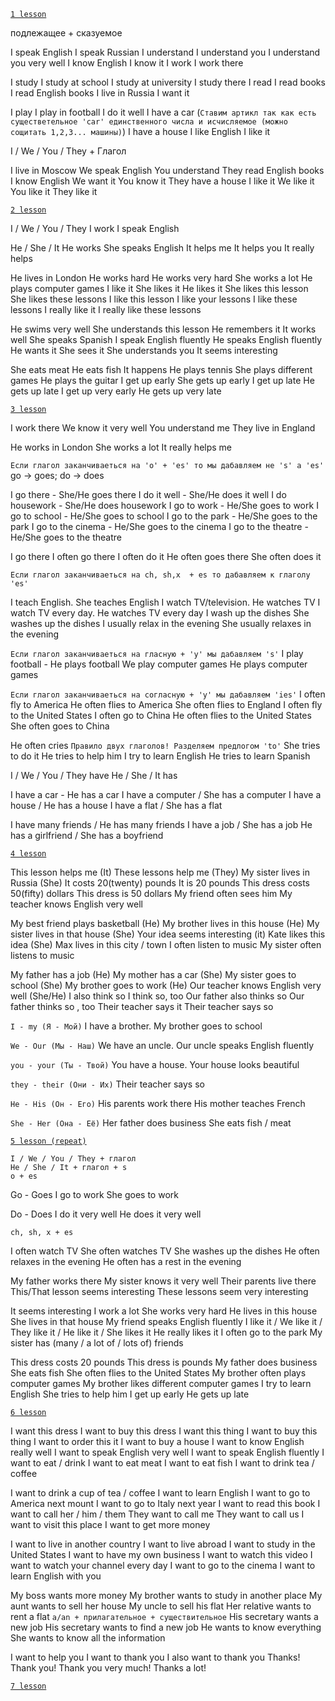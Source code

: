 [`1 lesson`](https://www.youtube.com/watch?v=1nHDPfECzXs&index=1&list=PL3KDFIV9zTkzKyHAKHhZSIWfRZwY6UBNX)

подлежащее + сказуемое 

I speak English
I speak Russian
I understand
I understand you
I understand you very well
I know English
I know it
I work
I work there

I study
I study at school
I study at university
I study there
I read
I read books
I read English books
I live in Russia
I want it

I play
I play in football
I do it well
I have a car (`Ставим артикл так как есть существетельное 'car' единственного числа и исчисляемое (можно сощитать 1,2,3... машины)`)
I have a house
I like English
I like it

I / We / You / They + Глагол

I live in Moscow
We speak English
You understand
They read English books
I know English
We want it
You know it
They have a house
I like it
We like it
You like it 
They like it

[`2 lesson`](https://www.youtube.com/watch?v=Nr9THy3r-ho&index=3&list=PL3KDFIV9zTkzKyHAKHhZSIWfRZwY6UBNX)

I / We / You / They
I work
I speak English

He / She / It
He works
She speaks English
It helps me
It helps you
It really helps

He lives in London
He works hard
He works very hard
She works a lot
He plays computer games
I like it
She likes it
He likes it
She likes this lesson
She likes these lessons
I like this lesson
I like your lessons
I like these lessons
I really like it
I really like these lessons

He swims very well
She understands this lesson
He remembers it
It works  well
She speaks Spanish
I speak English fluently
He speaks English fluently
He wants it
She sees it
She understands you
It seems interesting

She eats meat
He eats fish
It happens
He plays tennis
She plays different games
He plays the guitar
I get up early
She gets up early
I get up late
He gets up late
I get up very early
He gets up very late

[`3 lesson`](https://www.youtube.com/watch?v=Zf1Kxwm4Bh0&list=PL3KDFIV9zTkzKyHAKHhZSIWfRZwY6UBNX&index=5)

I work there
We know it very well
You understand me
They live in England

He works in London
She works a lot
It really helps me

`Если глагол заканчиваеться на 'o' + 'es' то мы дабавляем не 's' а 'es'`
go -> goes; do -> does

I go there          - She/He goes there
I do it well        - She/He does it well
I do housework      - She/He does housework
I go to work        - He/She goes to work
I go to school      - He/She goes to school
I go to the park    - He/She goes to the park
I go to the cinema  - He/She goes to the cinema 
I go to the theatre - He/She goes to the theatre

I go there
I often go there
I often do it
He often goes there
She often does it

`Если глагол заканчиваеться на ch, sh,x  + es то дабавляем к глаголу 'es'`

I teach English. She teaches English
I watch TV/television. He watches TV
I watch TV every day. He watches TV every day
I wash up the dishes
She washes up the dishes
I usually relax in the evening
She usually relaxes in the evening

`Если глагол заканчиваеться на гласную + 'y' мы дабавляем 's'`
I play football - He plays football
We play computer games
He plays computer games

`Если глагол заканчиваеться на согласную + 'y' мы дабавляем 'ies'`
I often fly to America
He often flies to America
She often flies to England
I often fly to the United States
I often go to China
He often flies to the United States
She often goes to China


He often cries
`Правило двух глаголов! Разделяем предлогом 'to'`
She tries to do it
He tries to help him
I try to learn English
He tries to learn Spanish

I / We / You / They have
He / She / It has

I have a car - He has a car
I have a computer / She has a computer
I have a house / He has a house
I have a flat / She has a flat

I have many friends / He has many friends
I have a job / She has a job
He has a girlfriend / She has a boyfriend

[`4 lesson`](https://www.youtube.com/watch?v=HQWfe-HBg50&list=PL3KDFIV9zTkzKyHAKHhZSIWfRZwY6UBNX&index=7)

This lesson helps me (It)
These lessons help me (They)
My sister lives in Russia (She)
It costs 20(twenty) pounds
It is 20 pounds
This dress costs 50(fifty) dollars
This dress is 50 dollars
My friend often sees him
My teacher knows English very well

My best friend plays basketball (He)
My brother lives in this house (He)
My sister lives in that house (She)
Your idea seems interesting (it)
Kate likes this idea (She)
Max lives in this city / town
I often listen to music
My sister often listens to music

My father has a job (He)
My mother has a car (She)
My sister goes to school (She)
My brother goes to work (He)
Our teacher knows English very well (She/He)
I also think so
I think so, too
Our father also thinks so
Our father thinks so , too
Their teacher says it
Their teacher says so

`I - my (Я - Мой)`
I have a brother. My brother goes to school

`We - Our (Мы - Наш)`
We have an uncle. Our uncle speaks English fluently

`you - your (Ты - Твой)`
You have a house. Your house looks beautiful

`they - their (Они - Их)`
Their teacher says so

`He - His (Он - Его)`
His parents work there
His mother teaches French

`She - Her (Она - Её)`
Her father does business
She eats fish / meat

[`5 lesson (repeat)`](https://www.youtube.com/watch?v=x9v5Snadtag&index=9&list=PL3KDFIV9zTkzKyHAKHhZSIWfRZwY6UBNX)

```
I / We / You / They + глагол
He / She / It + глагол + s
o + es
```
Go - Goes
I go to work
She goes to work

Do - Does
I do it very well
He does it very well

`ch, sh, x + es`

I often watch TV
She often watches TV
She washes up the dishes
He often relaxes in the evening
He often has a rest in the evening

My father works there
My sister knows it very well
Their parents live there
This/That lesson seems interesting
These lessons seem very interesting

It seems interesting
I work a lot
She works very hard
He lives in this house
She lives in that house
My friend speaks English fluently
I like it / We like it / They like it / He like it / She likes it
He really likes it
I often go to the park
My sister has (many / a lot of / lots of) friends

This dress costs 20 pounds
This dress is pounds
My father does business
She eats fish
She often flies to the United States
My brother often plays computer games
My brother likes different computer games
I try to learn English
She tries to help him
I get up early
He gets up late

[`6 lesson`](https://www.youtube.com/watch?v=iI4ubo2Myok&list=PL3KDFIV9zTkzKyHAKHhZSIWfRZwY6UBNX&index=13)

I want this dress
I want to buy this dress
I want this thing
I want to buy this thing
I want to order this it
I want to buy a house
I want to know English really well
I want to speak English very well
I want to speak English fluently
I want to eat / drink
I want to eat meat
I want to eat fish
I want to drink tea / coffee

I want to drink a cup of tea / coffee
I want to learn English
I want to go to America next mount
I want to go to Italy next year
I want to read this book 
I want to call her / him / them
They want to call me
They want to call us
I want to visit this place
I want to get more money

I want to live in another country
I want to live abroad
I want to study in the United States
I want to have my own business
I want to watch this video
I want to watch your channel every day
I want to go to the cinema
I want to learn English with you

My boss wants more money
My brother wants to study in another place
My aunt wants to sell her house
My uncle  to sell his flat
Her relative wants to rent a flat
`a/an + прилагательное + существительное`
His secretary wants a new job
His secretary wants to find a new job
He wants to know everything
She wants to know all the information

I want to help you
I want to thank you
I also want to thank you
Thanks! Thank you!
Thank you very much! Thanks a lot!

[`7 lesson`](https://www.youtube.com/watch?v=crmUCtK2J-E&list=PL3KDFIV9zTkzKyHAKHhZSIWfRZwY6UBNX&index=15)